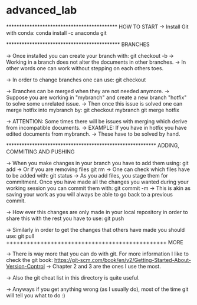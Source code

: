 # advanced_lab

******************************************* HOW TO START
-> Install Git with conda: 
    conda install -c anaconda git


******************************************** BRANCHES

-> Once installed you can create your branch with:
    git checkout -b <new branch name>
-> Working in a branch does not alter the documents in other branches. 
-> In other words one can work without stepping on each others toes.

-> In order to change branches one can use:
    git checkout <branch name>

-> Branches can be merged when they are not needed anymore. 
-> Suppose you are working in "mybranch" and create a new branch "hotfix" to solve some unrelated issue.
-> Then once this issue is solved one can merge hotfix into mybranch by:
    git checkout mybranch
    git merge hotfix

-> ATTENTION: Some times there will be issues with merging which derive from incompatible documents. 
-> EXAMPLE: If you have in hotfix you have edited documents from mybranch.
-> These have to be solved by hand.

********************************************************** ADDING, COMMITING AND PUSHING

-> When you make changes in your branch you have to add them using:
    git add <file name>
-> Or if you are removing files
    git rm <file name>
-> One can check which files have to be added with:
    git status
-> As you add files, you stage them for commitment. Once you have made all the changes you wanted
    during your working session you can commit them with:
    git commit -m <message with info about the commit>
-> This is akin as saving your work as you will always be able to go back to a previous commit.

-> How ever this changes are only made in your local repository in order to share this with the rest
    you have to use:
    git push

-> Similarly in order to get the changes that others have made you should use:
    git pull
+++++++++++++++++++++++++++++++++++++++++++++++ MORE

-> There is way more that you can do with git. For more information I like to check the git book:
    https://git-scm.com/book/en/v2/Getting-Started-About-Version-Control
-> Chapter 2 and 3 are the ones I use the most.

-> Also the git cheat list in this directory is quite useful.

-> Anyways if you get anything wrong (as I usually do), most of the time git will tell you what to do :)
